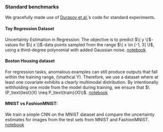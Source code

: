 ### Standard benchmarks

We gracefully made use of [Durasov et al.](https://github.com/cvlab-epfl/zigzag/tree/main)'s code for standard experiments.

#### Toy Regression Dataset
Uncertainty Estimation in Regression: The objective is to predict $\( y \)$-values for $\( x \)$-data points sampled from the range $\( x \in [-1, 3] \)$, using a third-degree polynomial with added Gaussian noise. 
[notebook](#)

#### Boston Housing dataset
For regression tasks, anomalous examples can still produce outputs that fall within the training range, \(\mathcal Y\). Therefore, we use a dataset where at least one covariate exhibits a clearly multimodal distribution. By intentionally withholding one mode from the model during training, we ensure that $\(P_\text{test}(X) \neq P_\text{train}(X)\)$.
[notebook](#)

#### **MNIST vs FashionMNIST:** 
We train a simple CNN on the MNIST dataset and compare the uncertainty estimates for images from the test sets from MNIST and FashionMNIST. 
[notebook](#)
